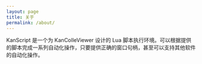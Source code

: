 ```yaml
---
layout: page
title: 关于
permalink: /about/
---
```


KanScript 是一个为 KanColleViewer 设计的 Lua 脚本执行环境。可以根据提供的脚本完成一系列自动化操作，只要提供正确的窗口句柄，甚至可以支持其他软件的自动化操作。
